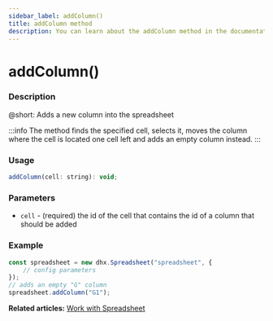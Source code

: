 ```yaml
---
sidebar_label: addColumn() 
title: addColumn method
description: You can learn about the addColumn method in the documentation of the DHTMLX JavaScript Spreadsheet library. Browse developer guides and API reference, try out code examples and live demos, and download a free 30-day evaluation version of DHTMLX Spreadsheet.
---
```


# addColumn()

### Description

@short: Adds a new column into the spreadsheet

:::info
The method finds the specified cell, selects it, moves the column where the cell is located one cell left and adds an empty column instead.
:::

### Usage

~~~jsx
addColumn(cell: string): void;
~~~

### Parameters

- `cell` - (required) the id of the cell that contains the id of a column that should be added

### Example

~~~jsx {5}
const spreadsheet = new dhx.Spreadsheet("spreadsheet", {
    // config parameters
});
// adds an empty "G" column
spreadsheet.addColumn("G1");
~~~

**Related articles:** [Work with Spreadsheet](working_with_ssheet.md#addingremoving-rows-and-columns)
